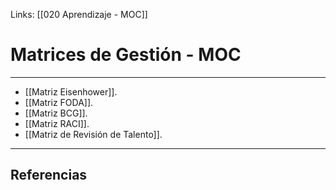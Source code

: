 Links: [[020 Aprendizaje - MOC]]

# Matrices de Gestión - MOC
---

- [[Matriz Eisenhower]].
- [[Matriz FODA]].
- [[Matriz BCG]].
- [[Matriz RACI]].
- [[Matriz de Revisión de Talento]].

---

## Referencias